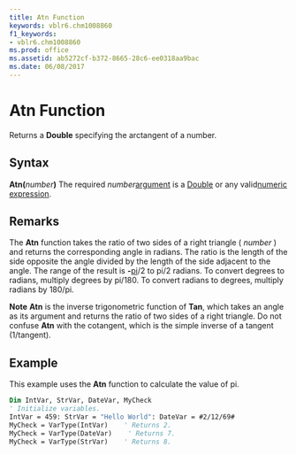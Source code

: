 ```yaml
---
title: Atn Function
keywords: vblr6.chm1008860
f1_keywords:
- vblr6.chm1008860
ms.prod: office
ms.assetid: ab5272cf-b372-8665-28c6-ee0318aa9bac
ms.date: 06/08/2017
---
```



# Atn Function



Returns a  **Double** specifying the arctangent of a number.

## Syntax

**Atn(**_number_**)**
The required  _number_[argument](../../Glossary/vbe-glossary.md#argument) is a [Double](../../Glossary/vbe-glossary.md#double-data-type) or any valid[numeric expression](../../Glossary/vbe-glossary.md#numeric-expression).

## Remarks

The  **Atn** function takes the ratio of two sides of a right triangle ( _number_ ) and returns the corresponding angle in radians. The ratio is the length of the side opposite the angle divided by the length of the side adjacent to the angle.
The range of the result is  **-**[pi](../../Glossary/vbe-glossary.md#pi)/2 to pi/2 radians.
To convert degrees to radians, multiply degrees by pi/180. To convert radians to degrees, multiply radians by 180/pi.

 **Note**   **Atn** is the inverse trigonometric function of **Tan**, which takes an angle as its argument and returns the ratio of two sides of a right triangle. Do not confuse **Atn** with the cotangent, which is the simple inverse of a tangent (1/tangent).


## Example

This example uses the  **Atn** function to calculate the value of pi.


```vb
Dim IntVar, StrVar, DateVar, MyCheck
' Initialize variables.
IntVar = 459: StrVar = "Hello World": DateVar = #2/12/69# 
MyCheck = VarType(IntVar)    ' Returns 2.
MyCheck = VarType(DateVar)    ' Returns 7.
MyCheck = VarType(StrVar)    ' Returns 8.


```


